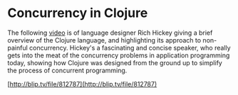 # Concurrency in Clojure

The following [video](http://blip.tv/file/812787) is of language designer Rich
Hickey giving a brief overview of the Clojure language, and highlighting its
approach to non-painful concurrency. Hickey's a fascinating and concise
speaker, who really gets into the meat of the concurrency problems in
application programming today, showing how Clojure was designed from the
ground up to simplify the process of concurrent programming.

[http://blip.tv/file/812787](http://blip.tv/file/812787)

